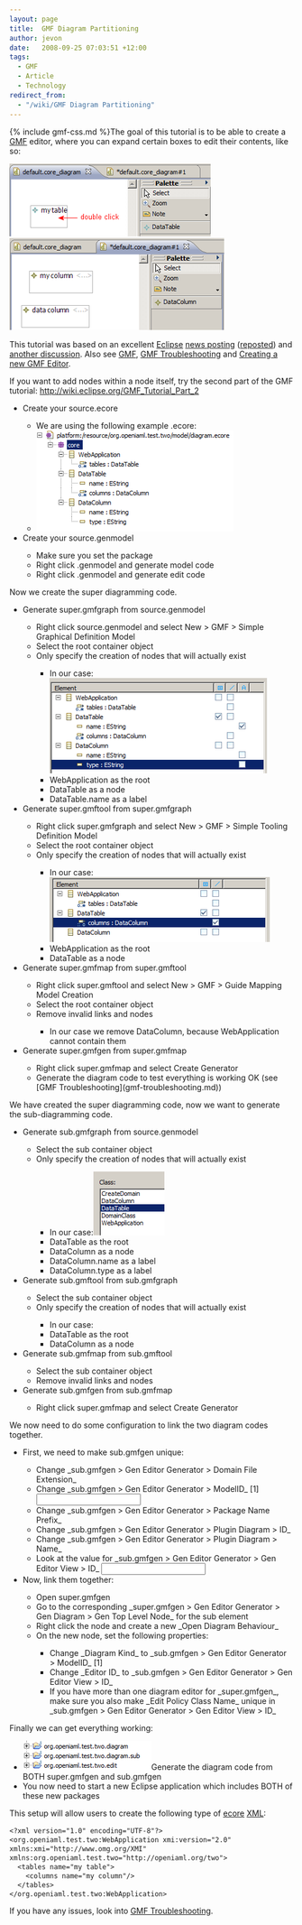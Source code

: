 ```yaml
---
layout: page
title:  GMF Diagram Partitioning
author: jevon
date:   2008-09-25 07:03:51 +12:00
tags:
  - GMF
  - Article
  - Technology
redirect_from:
  - "/wiki/GMF Diagram Partitioning"
---
```


{% include gmf-css.md %}The goal of this tutorial is to be able to create a [GMF](GMF.md) editor, where you can expand certain boxes to edit their contents, like so:

<img src="/img/gmf/demo1.png" class="gmf-left">
<img src="/img/gmf/demo2.png" class="gmf-left">

This tutorial was based on an excellent [Eclipse](Eclipse.md) <a href="http://dev.eclipse.org/newslists/news.eclipse.modeling.gmf/msg06184.html">news posting</a> (<a href="http://wiki.eclipse.org/Diagram_Partitioning">reposted</a>) and <a href="http://dev.eclipse.org/newslists/news.eclipse.modeling.gmf/msg05492.html">another discussion</a>. Also see [GMF](GMF.md), [GMF Troubleshooting](gmf-troubleshooting.md) and [Creating a new GMF Editor](Creating_a_new_GMF_Editor.md).

If you want to add nodes within a node itself, try the second part of the GMF tutorial: http://wiki.eclipse.org/GMF_Tutorial_Part_2

<div class="gmf_code"><ul>
<li>Create your source.ecore</li>
  <ul>
  <li>We are using the following example .ecore:</li>
  <li><img src="/img/gmf/ecore.png" class="gmf-left"></li>
  </ul>

<li>Create your source.genmodel</li>
  <ul>
  <li>Make sure you set the package</li>
  <li>Right click .genmodel and generate model code</li>
  <li>Right click .genmodel and generate edit code</li>
  </ul>
</ul></div>

Now we create the super diagramming code.

<div class="gmf_code"><ul>
<li>Generate super.gmfgraph from source.genmodel</li>
  <ul>
  <li>Right click source.genmodel and select New > GMF > Simple Graphical Definition Model</li>
  <li>Select the root container object</li>
  <li>Only specify the creation of nodes that will actually exist</li>
    <ul>
    <li>In our case: <img src="/img/gmf/super-gmfgraph.png" class="gmf"></li>
    <li>WebApplication as the root</li>
    <li>DataTable as a node</li>
    <li>DataTable.name as a label</li>
    </ul>
  </ul>

<li>Generate super.gmftool from super.gmfgraph</li>
  <ul>
  <li>Right click super.gmfgraph and select New > GMF > Simple Tooling Definition Model</li>
  <li>Select the root container object</li>
  <li>Only specify the creation of nodes that will actually exist</li>
    <ul>
    <li>In our case: <img src="/img/gmf/super-gmftool.png" class="gmf"></li>
    <li>WebApplication as the root</li>
    <li>DataTable as a node</li>
    </ul>
  </ul>

<li>Generate super.gmfmap from super.gmftool</li>
  <ul>
  <li>Right click super.gmftool and select New > GMF > Guide Mapping Model Creation</li>
  <li>Select the root container object</li>
  <li>Remove invalid links and nodes</li>
    <ul>
    <li>In our case we remove DataColumn, because WebApplication cannot contain them</li>
    </ul>
  </ul>

<li>Generate super.gmfgen from super.gmfmap</li>
  <ul>
  <li>Right click super.gmfmap and select Create Generator</li>
  <li>Generate the diagram code to test everything is working OK (see [GMF Troubleshooting](gmf-troubleshooting.md))</li>
  </ul>
</ul></div>

We have created the super diagramming code, now we want to generate the sub-diagramming code.

<div class="gmf_code"><ul>
<li>Generate sub.gmfgraph from source.genmodel</li>
  <ul>
  <li>Select the sub container object</li>
  <li>Only specify the creation of nodes that will actually exist</li>
    <ul>
    <li>In our case:<img src="/img/gmf/sub-root.png" class="gmf"></li>
    <li>DataTable as the root</li>
    <li>DataColumn as a node</li>
    <li>DataColumn.name as a label</li>
    <li>DataColumn.type as a label</li>
    </ul>
  </ul>

<li>Generate sub.gmftool from sub.gmfgraph</li>
  <ul>
  <li>Select the sub container object</li>
  <li>Only specify the creation of nodes that will actually exist</li>
    <ul>
    <li>In our case:</li>
    <li>DataTable as the root</li>
    <li>DataColumn as a node</li>
    </ul>
  </ul>

<li>Generate sub.gmfmap from sub.gmftool</li>
  <ul>
  <li>Select the sub container object</li>
  <li>Remove invalid links and nodes</li>
  </ul>

<li>Generate sub.gmfgen from sub.gmfmap</li>
  <ul>
  <li>Right click super.gmfmap and select Create Generator</li>
  </ul>
</ul></div>

We now need to do some configuration to link the two diagram codes together.

<div class="gmf_code"><ul>
<li>First, we need to make sub.gmfgen unique:</li>
  <ul>
  <li>Change _sub.gmfgen > Gen Editor Generator > Domain File Extension_</li>
  <li>Change _sub.gmfgen > Gen Editor Generator > ModelID_ [1] <input type="text"></li>
  <li>Change _sub.gmfgen > Gen Editor Generator > Package Name Prefix_</li>
  <li>Change _sub.gmfgen > Gen Editor Generator > Plugin Diagram > ID_</li>
  <li>Change _sub.gmfgen > Gen Editor Generator > Plugin Diagram > Name_</li>
  <li>Look at the value for _sub.gmfgen > Gen Editor Generator > Gen Editor View > ID_ <input type="text"></li>
  </ul>

<li>Now, link them together:</li>
  <ul>
  <li>Open super.gmfgen</li>
  <li>Go to the corresponding _super.gmfgen > Gen Editor Generator > Gen Diagram > Gen Top Level Node_ for the sub element</li>
  <li>Right click the node and create a new _Open Diagram Behaviour_</li>
  <li>On the new node, set the following properties:</li>
    <ul>
    <li>Change _Diagram Kind_ to _sub.gmfgen > Gen Editor Generator > ModelID_ [1]</li>
    <li>Change _Editor ID_ to _sub.gmfgen > Gen Editor Generator > Gen Editor View > ID_</li>
    <li>If you have more than one diagram editor for _super.gmfgen_, make sure you also make _Edit Policy Class Name_ unique in _sub.gmfgen > Gen Editor Generator > Gen Editor View > ID_</li>
    </ul>
  </ul>
</ul></div>

Finally we can get everything working:

<div class="gmf_code"><ul>
<li><img src="/img/gmf/packages.png" class="gmf">Generate the diagram code from BOTH super.gmfgen and sub.gmfgen</li>
<li>You now need to start a new Eclipse application which includes BOTH of these new packages</li>
</ul></div>

This setup will allow users to create the following type of [ecore](Ecore.md) [XML](XML.md):

```
<?xml version="1.0" encoding="UTF-8"?>
<org.openiaml.test.two:WebApplication xmi:version="2.0" xmlns:xmi="http://www.omg.org/XMI" xmlns:org.openiaml.test.two="http://openiaml.org/two">
  <tables name="my table">
    <columns name="my column"/>
  </tables>
</org.openiaml.test.two:WebApplication>
```

If you have any issues, look into [GMF Troubleshooting](gmf-troubleshooting.md).
